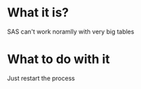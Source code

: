 #                  What it is?

SAS can't work noramlly with very big tables









#                  What to do with it

Just restart the process